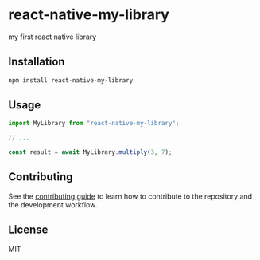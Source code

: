 # react-native-my-library

my first react native library

## Installation

```sh
npm install react-native-my-library
```

## Usage

```js
import MyLibrary from "react-native-my-library";

// ...

const result = await MyLibrary.multiply(3, 7);
```

## Contributing

See the [contributing guide](CONTRIBUTING.md) to learn how to contribute to the repository and the development workflow.

## License

MIT
